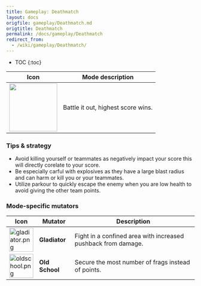 ```yaml
---
title: Gameplay: Deathmatch
layout: docs
origfile: gameplay/Deathmatch.md
origtitle: Deathmatch
permalink: /docs/gameplay/Deathmatch
redirect_from:
  - /wiki/gameplay/Deathmatch/
---
```

* TOC
{:toc}

| Icon | Mode description |
|-|-|
| <img src="images/modes/deathmatch.png" width="128px"/> | Battle it out, highest score wins. |

### Tips & strategy

-   Avoid killing yourself or teammates as negatively impact your score this will directly corelate to your score.
-   Be especially carful with explosives as they have a large blast radius and can harm or kill you or your teammates.
-   Utilize parkour to quickly escape the enemy when you are low health to avoid giving the other team points.

### Mode-specific mutators

| Icon | Mutator | Description |
|-|-|-|
| <img src="images/modes/gladiator.png" title="gladiator.png" alt="gladiator.png" width="64" /> | **Gladiator** | Fight in a confined area with increased pushback from damage. |
| <img src="images/modes/oldschool.png" title="oldschool.png" alt="oldschool.png" width="64" /> | **Old School** | Secure the most number of frags instead of points. |
